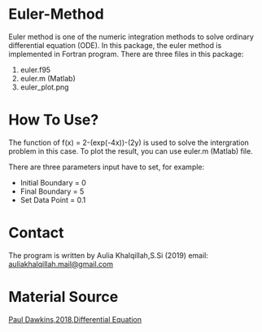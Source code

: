# Euler-Method
Euler method is one of the numeric integration methods to solve ordinary differential equation (ODE). In this package, the euler method is implemented in Fortran program. There are three files in this package:
  1. euler.f95
  2. euler.m (Matlab)
  3. euler_plot.png
# How To Use?
The function of f(x) = 2-(exp(-4x))-(2y) is used to solve the intergration problem in this case. To plot the result, you can use euler.m (Matlab) file.

There are three parameters input have to set, for example:
  - Initial Boundary = 0
  - Final Boundary = 5
  - Set Data Point = 0.1
# Contact
The program is written by Aulia Khalqillah,S.Si (2019)
email: auliakhalqillah.mail@gmail.com
# Material Source
[Paul Dawkins,2018,Differential Equation](http://tutorial.math.lamar.edu/Classes/DE/EulersMethod.aspx)
